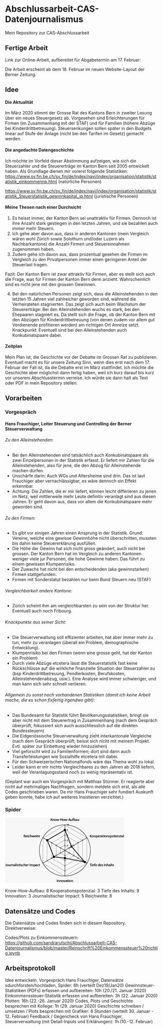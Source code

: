 # Abschlussarbeit-CAS-Datenjournalismus
Mein Repository zur CAS-Abschlussarbeit


## Fertige Arbeit
Link zur Online-Arbeit, aufbereitet für Abgabetermin am 17. Februar: 


Die Arbeit erscheint ab dem 18. Februar im neuen Website-Layout der Berner Zeitung.


## Idee

#### Die Aktualität
Im März 2020 stimmt der Grosse Rat des Kantons Bern in zweiter Lesung über ein neues Steuergesetz ab. Vorgesehen sind Erleichterungen für Firmen (im Zusammenhang mit der STAF) und für Familien (höhere Abzüge bei Kinderdrittbetreuung). Steuersenkungen sollen später in den Budgets linear auf Stufe der Anlage (nicht bei den Tarifen im Gesetz) gemacht werden. 

#### Die angedachte Datengeschichte
Ich möchte im Vorfeld dieser Abstimmung aufzeigen, wie sich die Steuerzahler und die Steuererträge im Kanton Bern seit 2005 entwickelt haben. Als Grundlage dienen mir vorerst folgende Statistiken:
https://www.sv.fin.be.ch/sv_fin/de/index/navi/index/organisation/statistik/statistik_einkommennp.html  (natürliche Personen)

https://www.sv.fin.be.ch/sv_fin/de/index/navi/index/organisation/statistik/statistik_Steuerstatistik_gewinnkapital_jp.html (juristische Personen)


#### Meine Thesen nach einer Durchsicht
1. Es heisst immer, der Kanton Bern sei unattraktiv für Firmen. Dennoch ist ihre Anzahl stark gestiegen in den letzten Jahren, und sie bezahlen auch immer mehr Steuern. 
2. Ich gehe aber davon aus, dass in anderen Kantonen (mein Vergleich wären wohl Zürich sowie Solothurn und/oder Luzern als Nachbarkantone) die Anzahl Firmen und Steuereinnahmen zugenommen haben. 
3. Zudem gehe ich davon aus, dass prozentual gesehen die Firmen im Vergleich zu den Privatpersonen immer einen geringeren Anteil der Steuerlast tragen. 

Fazit: Der Kanton Bern ist zwar attraktiv für Firmen, aber es stellt sich auch die Frage, was für Firmen der Kanton Bern denn anzieht. Wahrscheinlich sind es nicht jene mit den grossen Gewinnen.

4. Bei den natürlichen Personen zeigt sich, dass die Alleinstehenden in den letzten 15 Jahren viel zahlreicher geworden sind, während die Verheirateten stagnierten. Das zeigt sich auch beim Wachstum der Steuererträge: Bei den Alleinstehenden wuchs es stark, bei den Ehepaaren stagniert es. Da stellt sich die Frage, ob der Kanton Bern mit den Abzügen für Kinderdrittbetreuung (von denen zudem vor allem gut Verdienende profitieren werden) am richtigen Ort Anreize setzt. Knackpunkt: Eventuell sind bei den Alleinstehenden auch Konkubinatspaare dabei.


#### Zeitplan
Mein Plan  ist, die Geschichte vor der Debatte im Grossen Rat zu publizieren. Eventuell macht es für unsere Zeitung Sinn, wenn dies erst nach dem 17. Februar der Fall ist, da die Debatte erst im März stattfindet. Ich möchte die Geschichte aber möglichst dann fertig haben, weil ich kurz darauf bis kurz vor unserem Abschlusstermin verreise. Ich würde sie dann halt  als Text oder PDF in mein Repository stellen.


## Vorarbeiten

### Vorgespräch

#### Hans Frauchiger, Leiter Steuerung und Controlling der Berner Steuerverwaltung 
###### Zu den Alleinstehenden: 
- Bei den Alleinstehenden sind tatsächlich auch Konkubinatspaare als zwei Einzelpersonen in der Statistik erfasst. Er liefert mir Zahlen für die Alleinstehenden, also für jene, die den Abzug für Alleinstehende machen dürfen. 
- Unschärfe darin: Auch WGs und Altersheime sind drin. Das ist laut Frauchiger aber vernachlässigbar, es wäre dennoch ein Effekt erkennbar. 
- Achtung: Die Zahlen, die er mir liefert, können leicht differieren zu jenen im Netz, weil mittlerweile mehr Leute definitiv veranlagt sind aus diesen Jahren. Er geht davon aus, dass vor allem die Konkubinatspaare mehr geworden sind. 

###### Zu den Firmen:
- Es gibt vor einigen Jahren einen Ansprung in der Statistik. Grund: Vereine, welche eine gewisse  Gewinnhöhe nicht überschritten, mussten bis dahin keine Steuererklärung ausfüllen. 
- Die Höhe der Gewinn hat sich nicht gross geändert, auch nicht bei grossen. Der Kanton Bern hat im Vergleich zu anderen Kantonen weniger viele jur Personen, die hohe Gewinne haben. Das führt zu einem gewissen Klumpenrisiko. 
- Der Zuwachs hat nicht bei den entscheidenden (aka gewinnstarken) Firmen stattgefunden. 
- Firmen mit Sonderstatut bezahlen nur beim Bund Steuern neu (STAF)

###### Vergleichbarkeit andere Kantone:
- Zürich scheint ihm am vergleichbarsten zu sein von der Struktur her. Eventuell auch noch Fribourg. 


###### Knackpunkte aus seiner Sicht: 
- Die Steuerverwaltung soll effizienter arbeiten, hat aber immer mehr zu tun, mehr zu veranlagen (überall ein Problem, demographische Entwicklung). 
- Klumpenrisiko bei den Firmen (wenn eine grosse geht, hat der Kanton ein Problem)
- Durch viele Abzüge etcetera lässt die Steuerstatistik fast keine Rückschlüsse auf die wirkliche finanzielle Situation der Steuerzahler zu (bsp Kinderdrittbetreuung, Pendlerkosten, Berufskosten, Alleinstehendenabzug, usw.). Eine Analyse wird immer schwieriger, und man kann sich sehr schnell verlieren. 


###### Allgemein zu sonst noch vorhandenen Statistiken (damit ich keine Arbeit mache, die es schon fixfertig irgendwo gibt): 
- Das Bundesamt für Statistik führt Bevölkerungsstatistiken, bringt sie aber nicht mit dem Steuerertrag in Zusammenhang (nach dem Gespräch überprüft, fokussiert sich auch ausschliesslich auf die direkten Bundessteuern)
- Die Eidgenössische Steuerverwaltung zieht interkantonale Vergleiche (nach dem Gespräch überprüft; beisst sich nicht mit meinem Projekt. Evtl. später zur Einbettung wieder hinzuziehen)
- Viel geforscht wird zu Familienformen; dort sind dann auch Transferleistungen wie Sozialhilfe etcetera mit dabei. 
- Für den Schweizerischen Nationalfonds wäre das Thema wohl zu lokal.
- Leider kann er mir nichts Vergleichbares zu den Jahren ab 2018 liefern, weil der Veranlagungsstand noch zu wenig repräsentativ ist.

(Geplant war auch ein Vorgespräch mit Matthias Stürmer. Er reagierte aber nicht auf mehrmaliges Nachfragen, sondern meldete sich erst, als alle Codes geschrieben waren. Da mir Hans Frauchiger sehr fundiert Auskunft geben konnte, habe ich auf weiteres Insistieren verzichtet.)


### Spider


![1](Spider_Abschlussarbeit.jpeg)




Know-How-Aufbau: 8
Kooperationspotenzial: 3
Tiefe des Inhalts: 9
Innovation: 3
Journalistischer Impact: 5
Reichweite: 8


## Datensätze und Codes

Die Datensätze und Codes finden sich in diesem Repository. Direktverweise:

Codes/Plots zu Einkommenssteuern:
https://github.com/sandrarutschi/Abschlussarbeit-CAS-Datenjournalismus/blob/master/Reinschrift%20Einkommenssteuer%20richtig.ipynb



## Arbeitsprotokoll

Idee entwickeln, Vorgespräch Hans Frauchiger, Datensätze sdurchforsten/hochladen, Spider: 6h (verteilt Dez19/Jan20)
Gewinnsteuer-Statistiken (PDFs) erfassen und aufbereiten: 10h (20./21. Januar 2020)
Einkommenssteuer-Statistik erfassen und aufbereiten: 3h (22. Januar 2020)
Plotten: 16h (22.-26. Januar 2020)
Codes, Plots und Geschichte besprechen mit Kollege: 1h (29. Januar 2020)
Geschichte schreiben / umsetzen / Plots besprechen mit Grafiker: 6 Stunden (verteilt 30. Januar - 12. Februar)
Feedback / Gegencheck von Hans Frauchiger, Steuerverwaltung (mit Detail-Inputs und Erklärungen): 1h (10.-12. Februar)
